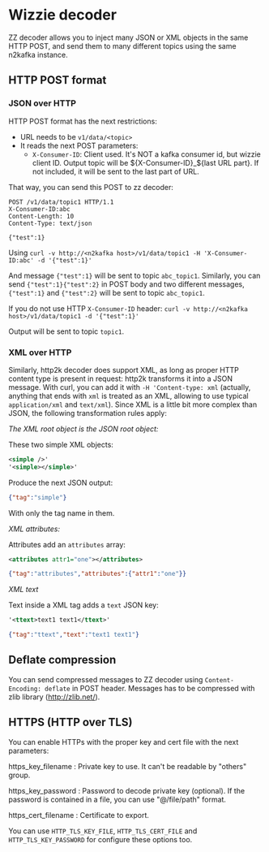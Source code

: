 # Wizzie decoder

ZZ decoder allows you to inject many JSON or XML objects in the same HTTP
POST, and send them to many different topics using the same n2kafka instance.

## HTTP POST format
### JSON over HTTP
HTTP POST format has the next restrictions:
- URL needs to be `v1/data/<topic>`
- It reads the next POST parameters:
  * `X-Consumer-ID`: Client used. It's NOT a kafka consumer id, but wizzie
    client ID. Output topic will be ${X-Consumer-ID}_${last URL part}. If not
    included, it will be sent to the last part of URL.

That way, you can send this POST to zz decoder:

```
POST /v1/data/topic1 HTTP/1.1
X-Consumer-ID:abc
Content-Length: 10
Content-Type: text/json

{"test":1}
```

Using
`curl -v http://<n2kafka host>/v1/data/topic1 -H 'X-Consumer-ID:abc' -d '{"test":1}'`

And message `{"test":1}` will be sent to topic `abc_topic1`. Similarly, you can
send `{"test":1}{"test":2}` in POST body and two different messages,
`{"test":1}` and `{"test":2}` will be sent to topic `abc_topic1`.

If you do not use HTTP `X-Consumer-ID` header:
`curl -v http://<n2kafka host>/v1/data/topic1 -d '{"test":1}'`

Output will be sent to topic `topic1`.

### XML over HTTP
Similarly, http2k decoder does support XML, as long as proper HTTP content
type is present in request: http2k transforms it into a JSON message. With
curl, you can add it with `-H 'Content-type: xml` (actually, anything that
ends with `xml` is treated as an XML, allowing to use typical `application/xml`
and `text/xml`). Since XML is a little bit more complex than JSON, the
following transformation rules apply:

*The XML root object is the JSON root object:*

These two simple XML objects:

```xml
<simple />'
'<simple></simple>'
```

Produce the next JSON output:
```json
{"tag":"simple"}
```

With only the tag name in them.

*XML attributes:*

Attributes add an `attributes` array:
```xml
<attributes attr1="one"></attributes>
```

```json
{"tag":"attributes","attributes":{"attr1":"one"}}
```

*XML text*

Text inside a XML tag adds a `text` JSON key:
```xml
'<ttext>text1 text1</ttext>'
```

```json
{"tag":"ttext","text":"text1 text1"}
```

## Deflate compression

You can send compressed messages to ZZ decoder using `Content-Encoding: deflate` in
POST header. Messages has to be compressed with zlib library (http://zlib.net/).

## HTTPS (HTTP over TLS)
You can enable HTTPs with the proper key and cert file with the next
parameters:

https_key_filename
: Private key to use. It can't be readable by "others" group.

https_key_password
: Password to decode private key (optional). If the password is contained in a
file, you can use "@/file/path" format.

https_cert_filename
: Certificate to export.

You can use `HTTP_TLS_KEY_FILE`, `HTTP_TLS_CERT_FILE` and
`HTTP_TLS_KEY_PASSWORD` for configure these options too.
